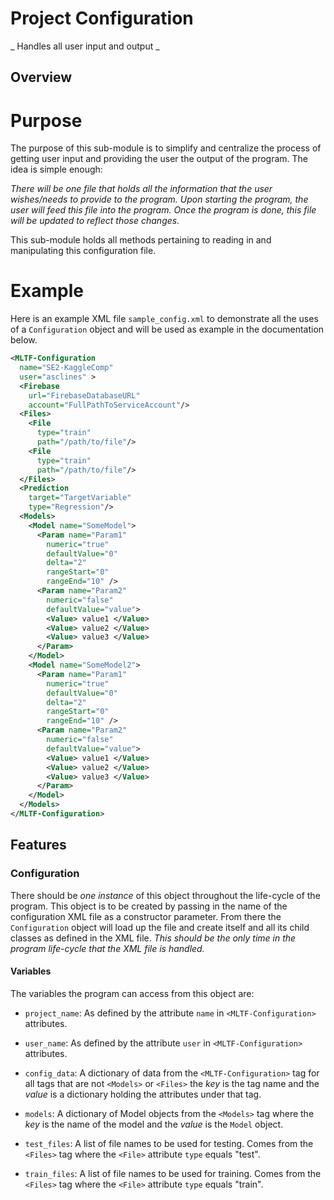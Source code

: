 # Project Configuration
_ Handles all user input and output _

## Overview
# Purpose
The purpose of this sub-module is to simplify and centralize the process of getting user input and providing the user the output of the program. The idea is simple enough:

_There will be one file that holds all the information that the user wishes/needs to provide to the program. Upon starting the program, the user will feed this file into the program. Once the program is done, this file will be updated to reflect those changes._

This sub-module holds all methods pertaining to reading in and manipulating this configuration file.
# Example
Here is an example XML file `sample_config.xml` to demonstrate all the uses of a `Configuration` object and will be used as example in the documentation below.
```XML
<MLTF-Configuration
  name="SE2-KaggleComp"
  user="asclines" >
  <Firebase
    url="FirebaseDatabaseURL"
    account="FullPathToServiceAccount"/>
  <Files>
    <File
      type="train"
      path="/path/to/file"/>
    <File
      type="train"
      path="/path/to/file"/>
  </Files>
  <Prediction
    target="TargetVariable"
    type="Regression"/>
  <Models>
    <Model name="SomeModel">
      <Param name="Param1"
        numeric="true"
        defaultValue="0"
        delta="2"
        rangeStart="0"
        rangeEnd="10" />
      <Param name="Param2"
        numeric="false"
        defaultValue="value">
        <Value> value1 </Value>
        <Value> value2 </Value>
        <Value> value3 </Value>
      </Param>
    </Model>
    <Model name="SomeModel2">
      <Param name="Param1"
        numeric="true"
        defaultValue="0"
        delta="2"
        rangeStart="0"
        rangeEnd="10" />
      <Param name="Param2"
        numeric="false"
        defaultValue="value">
        <Value> value1 </Value>
        <Value> value2 </Value>
        <Value> value3 </Value>
      </Param>
    </Model>
  </Models>
</MLTF-Configuration>
```
## Features
### Configuration
There should be _one instance_ of this object throughout the life-cycle of the program.
This object is to be created by passing in the name of the configuration XML file as a constructor parameter. From there the `Configuration` object will load up the file and create itself and all its child classes as defined in the XML file. _This should be the only time in the program life-cycle that the XML file is handled._
#### Variables
The variables the program can access from this object are:
- `project_name`: As defined by the attribute `name` in `<MLTF-Configuration>` attributes.

- `user_name`: As defined by the attribute `user` in `<MLTF-Configuration>` attributes.

- `config_data`: A dictionary of data from the `<MLTF-Configuration>` tag for all tags that are not `<Models>` or `<Files>` the _key_ is the tag name and the _value_ is a dictionary holding the attributes under that tag.

- `models`: A dictionary of Model objects from the `<Models>` tag where the _key_ is the name of the model and the _value_ is the `Model` object.

- `test_files`: A list of file names to be used for testing. Comes from the `<Files>` tag where the `<File>` attribute `type` equals "test".


- `train_files`: A list of file names to be used for training. Comes from the `<Files>` tag where the `<File>` attribute `type` equals "train".
